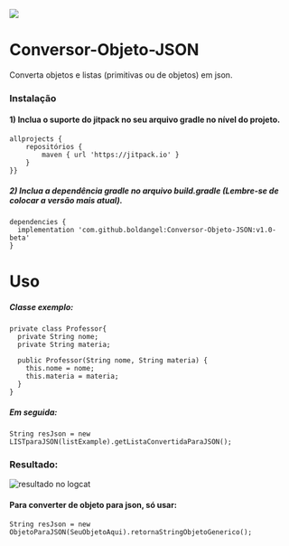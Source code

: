 [![](https://jitpack.io/v/boldangel/Conversor-Objeto-JSON.svg)](https://jitpack.io/#boldangel/Conversor-Objeto-JSON)

# Conversor-Objeto-JSON

Converta objetos e listas (primitivas ou de objetos) em json.

### Instalação

#### 1) Inclua o suporte do jitpack no seu arquivo gradle no nível do projeto.
```
allprojects { 
    repositórios { 
        maven { url 'https://jitpack.io' }
    } 
}}
```

##### 2) Inclua a dependência gradle no arquivo build.gradle (Lembre-se de colocar a versão mais atual).
```
dependencies {
  implementation 'com.github.boldangel:Conversor-Objeto-JSON:v1.0-beta'
}
```

# Uso

##### Classe exemplo:
```
private class Professor{
  private String nome;
  private String materia;

  public Professor(String nome, String materia) {
    this.nome = nome;
    this.materia = materia;
  }
}
```

##### Em seguida:
```
String resJson = new LISTparaJSON(listExample).getListaConvertidaParaJSON();
```

### Resultado:
![resultado no logcat](https://i.ibb.co/CKhj9dV/Capturar.png)

#### Para converter de objeto para json, só usar:
```
String resJson = new ObjetoParaJSON(SeuObjetoAqui).retornaStringObjetoGenerico();
```

